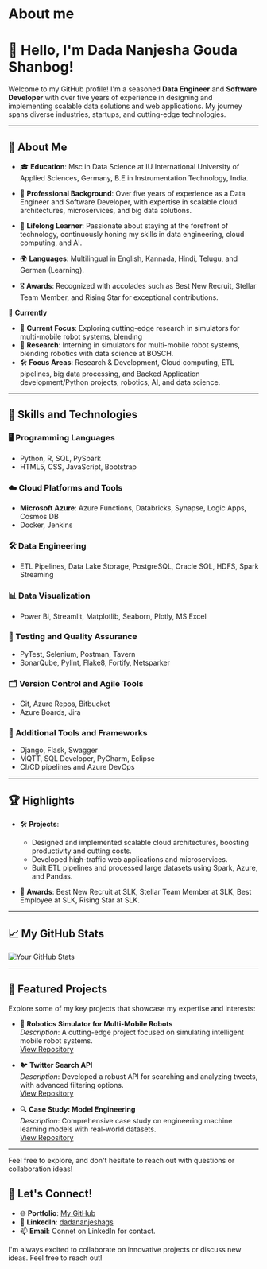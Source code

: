 # About me

# 👋 Hello, I'm Dada Nanjesha Gouda Shanbog!

Welcome to my GitHub profile! I'm a seasoned **Data Engineer** and **Software Developer** with over five years of experience in designing and implementing scalable data solutions and web applications. My journey spans diverse industries, startups, and cutting-edge technologies.

---

## 🌟 About Me

- 🎓 **Education**:  Msc in Data Science at IU International University of Applied Sciences, Germany, B.E in Instrumentation Technology, India.  
 
- 🏢 **Professional Background**: Over five years of experience as a Data Engineer and Software Developer, with expertise in scalable cloud architectures, microservices, and big data solutions.  
- 🌱 **Lifelong Learner**: Passionate about staying at the forefront of technology, continuously honing my skills in data engineering, cloud computing, and AI.  
- 🌍 **Languages**: Multilingual in English, Kannada, Hindi, Telugu, and German (Learning).  
- 🎖️ **Awards**: Recognized with accolades such as Best New Recruit, Stellar Team Member, and Rising Star for exceptional contributions.
 
 🔭 **Currently**
- 🤖 **Current Focus**: Exploring cutting-edge research in simulators for multi-mobile robot systems, blending 
- 🤖 **Research**: Interning in simulators for multi-mobile robot systems, blending robotics with data science at BOSCH.  
- 🛠️ **Focus Areas**: Research & Development, Cloud computing, ETL pipelines, big data processing, and Backed Application development/Python projects, robotics, AI, and data science.

---

## 🚀 Skills and Technologies

### 🖥️ Programming Languages
- Python, R, SQL, PySpark
- HTML5, CSS, JavaScript, Bootstrap

### ☁️ Cloud Platforms and Tools
- **Microsoft Azure**: Azure Functions, Databricks, Synapse, Logic Apps, Cosmos DB
- Docker, Jenkins

### 🛠️ Data Engineering
- ETL Pipelines, Data Lake Storage, PostgreSQL, Oracle SQL, HDFS, Spark Streaming

### 📊 Data Visualization
- Power BI, Streamlit, Matplotlib, Seaborn, Plotly, MS Excel

### 🧪 Testing and Quality Assurance
- PyTest, Selenium, Postman, Tavern
- SonarQube, Pylint, Flake8, Fortify, Netsparker

### 🗂️ Version Control and Agile Tools
- Git, Azure Repos, Bitbucket
- Azure Boards, Jira

### 🔧 Additional Tools and Frameworks
- Django, Flask, Swagger
- MQTT, SQL Developer, PyCharm, Eclipse
- CI/CD pipelines and Azure DevOps

---



## 🏆 Highlights

- 🛠️ **Projects**:
  - Designed and implemented scalable cloud architectures, boosting productivity and cutting costs.  
  - Developed high-traffic web applications and microservices.  
  - Built ETL pipelines and processed large datasets using Spark, Azure, and Pandas.  

- 🥇 **Awards**: Best New Recruit at SLK, Stellar Team Member at SLK, Best Employee at SLK, Rising Star at SLK.  

---

## 📈 My GitHub Stats

![Your GitHub Stats](https://github-readme-stats.vercel.app/api?username=DadaNanjesha&show_icons=true&theme=radical)

---

## 🌟 Featured Projects

Explore some of my key projects that showcase my expertise and interests:

- 🤖 **Robotics Simulator for Multi-Mobile Robots**  
  *Description*: A cutting-edge project focused on simulating intelligent mobile robot systems.  
  [View Repository](https://github.com/DadaNanjesha/robotics)

- 🐦 **Twitter Search API**  
  *Description*: Developed a robust API for searching and analyzing tweets, with advanced filtering options.  
  [View Repository](https://github.com/DadaNanjesha/Twitter-Search-API)

- 🔍 **Case Study: Model Engineering**  
  *Description*: Comprehensive case study on engineering machine learning models with real-world datasets.  
  [View Repository](https://github.com/DadaNanjesha/CASE_STUDY_MODEL_ENGINEERING)

---

Feel free to explore, and don't hesitate to reach out with questions or collaboration ideas!


## 🤝 Let's Connect!

- 🌐 **Portfolio**: [My GitHub](https://github.com/DadaNanjesha)
- 💼 **LinkedIn**: [dadananjeshags](https://www.linkedin.com/in/dadananjeshags/)
- 📫 **Email**: Connet on LinkedIn for contact.

I'm always excited to collaborate on innovative projects or discuss new ideas. Feel free to reach out!
